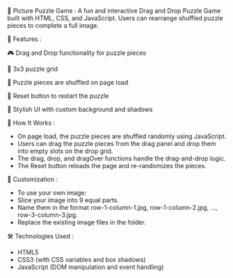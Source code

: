 🧩 Picture Puzzle Game :
    A fun and interactive Drag and Drop Puzzle Game built with HTML, CSS, and JavaScript. Users can rearrange shuffled puzzle 
    pieces to complete a full image.


🚀 Features :

   🎮 Drag and Drop functionality for puzzle pieces
   
   🧩 3x3 puzzle grid
   
   🔀 Puzzle pieces are shuffled on page load
   
   🔄 Reset button to restart the puzzle
   
   🌅 Stylish UI with custom background and shadows
   


🧠 How It Works :
   - On page load, the puzzle pieces are shuffled randomly using JavaScript.
   - Users can drag the puzzle pieces from the drag panel and drop them into empty slots on the drop grid.
   - The drag, drop, and dragOver functions handle the drag-and-drop logic.
   - The Reset button reloads the page and re-randomizes the pieces.


🎨 Customization : 
   - To use your own image:
   - Slice your image into 9 equal parts.
   - Name them in the format row-1-column-1.jpg, row-1-column-2.jpg, ..., row-3-column-3.jpg.
   - Replace the existing image files in the folder.


🛠️ Technologies Used : 
   - HTML5
   - CSS3 (with CSS variables and box shadows)
   - JavaScript (DOM manipulation and event handling)
